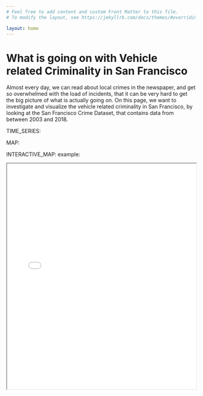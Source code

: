 ```yaml
---
# Feel free to add content and custom Front Matter to this file.
# To modify the layout, see https://jekyllrb.com/docs/themes/#overriding-theme-defaults

layout: home
---
```


<h1>What is going on with Vehicle related Criminality in San Francisco</h1>

Almost every day, we can read about local crimes in the newspaper, and get so overwhelmed with the load of incidents, that it can be very hard to get the big picture of what is actually going on. On this page, we want to investigate and visualize the vehicle related criminality in San Francisco, by looking at the San Francisco Crime Dataset, that contains data from between 2003 and 2018.

TIME_SERIES:

MAP:

INTERACTIVE_MAP:
example:
<iframe src="/assets/datavis_output/Heatmap_with_time.html" width="100%" height="600px"></iframe>